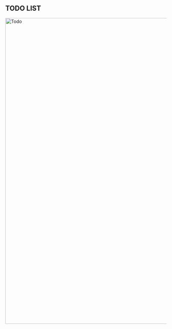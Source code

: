 ## TODO LIST
<img width="958" alt="Todo" src="https://user-images.githubusercontent.com/89632449/194746714-959479c0-2894-4b96-9ca5-d25375823127.png">
